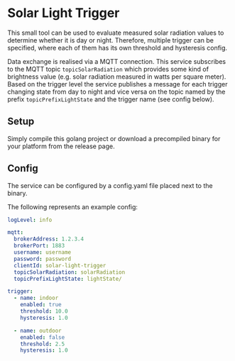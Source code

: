 # Solar Light Trigger

This small tool can be used to evaluate measured solar radiation values to determine whether it is day or night.
Therefore, multiple trigger can be specified, where each of them has its own threshold and hysteresis config.

Data exchange is realised via a MQTT connection. This service subscribes to the MQTT topic `topicSolarRadiation` which
provides some kind of brightness value (e.g. solar radiation measured in watts per square meter). Based on the trigger
level the service publishes a message for each trigger changing state from day to night and vice versa on the topic
named by the prefix `topicPrefixLightState` and the trigger name (see config below).

## Setup

Simply compile this golang project or download a precompiled binary for your platform from the release page.

## Config

The service can be configured by a config.yaml file placed next to the binary.

The following represents an example config:

```yaml
logLevel: info

mqtt:
  brokerAddress: 1.2.3.4
  brokerPort: 1883
  username: username
  password: password
  clientId: solar-light-trigger
  topicSolarRadiation: solarRadiation
  topicPrefixLightState: lightState/

trigger:
  - name: indoor
    enabled: true
    threshold: 10.0
    hysteresis: 1.0

  - name: outdoor
    enabled: false
    threshold: 2.5
    hysteresis: 1.0
```
